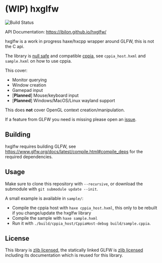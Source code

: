 # (WIP) hxglfw

![Build Status](https://github.com/ibilon/hxglfw/workflows/Main/badge.svg)

API Documentation: <https://ibilon.github.io/hxglfw/>

hxglfw is a work in progress haxe/hxcpp wrapper around GLFW, this is not the C api.

The library is [null safe](https://haxe.org/manual/cr-null-safety.html) and compatible [cppia](https://haxe.org/manual/target-cppia.html), see `cppia_host.hxml` and `sample.hxml` on how to use cppia.

This cover:

* Monitor querying
* Window creation
* Gamepad input
* [**Planned**] Mouse/keyboard input
* [**Planned**] Windows/MacOS/Linux wayland support

This does **not** cover OpenGL context creation/manipulation.

If a feature from GLFW you need is missing please open an [issue](https://github.com/ibilon/hxglfw/issues).

## Building

hxglfw requires building GLFW, see <https://www.glfw.org/docs/latest/compile.html#compile_deps> for the required dependencies.

## Usage

Make sure to clone this repository with `--recursive`, or download the submodule with `git submodule update --init`.

A small example is available in `sample/`:

* Compile the cppia host with `haxe cppia_host.hxml`, this only to be rebuilt if you change/update the hxglfw library
* Compile the sample with `haxe sample.hxml`
* Run it with `./build/cppia_host/CppiaHost-debug build/sample.cppia`.

## License

This library is [zlib licensed](https://github.com/ibilon/hxglfw/blob/LICENSE.md), the statically linked GLFW is [zlib licensed](https://github.com/glfw/glfw/blob/master/LICENSE.md) including its documentation which is reused for this library.
